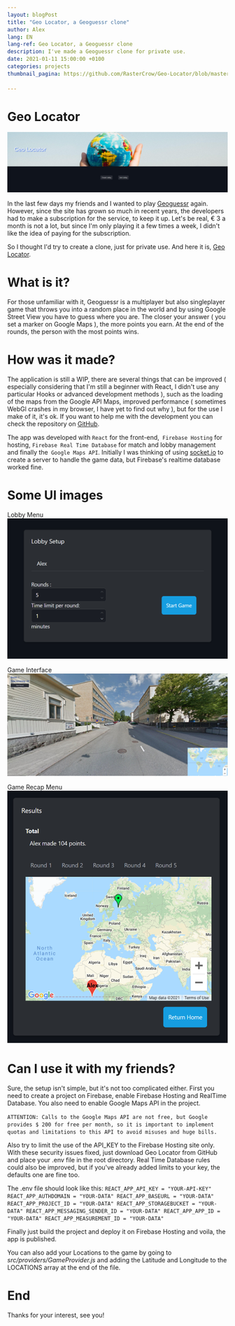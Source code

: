 ```yaml
---
layout: blogPost
title: "Geo Locator, a Geoguessr clone"
author: Alex
lang: EN
lang-ref: Geo Locator, a Geoguessr clone
description: I've made a Geoguessr clone for private use.
date: 2021-01-11 15:00:00 +0100
categories: projects
thumbnail_pagina: https://github.com/RasterCrow/Geo-Locator/blob/master/GithubAssets/image1.jpg?raw=true

---
```


# Geo Locator

![Header image of app](https://github.com/RasterCrow/Geo-Locator/blob/master/GithubAssets/image1.jpg?raw=true)

In the last few days my friends and I wanted to play [Geoguessr](https://www.geoguessr.com/) again.
However, since the site has grown so much in recent years, the developers had to make a subscription for the service, to keep it up.
Let's be real, € 3 a month is not a lot, but since I'm only playing it a few times a week, I didn't like the idea of paying for the subscription.

So I thought I'd try to create a clone, just for private use.
And here it is, [Geo Locator](https://github.com/RasterCrow/Geo-Locator).


# What is it?
For those unfamiliar with it, Geoguessr is a multiplayer but also singleplayer game that throws you into a random place in the world and by using Google Street View you have to guess where you are.
The closer your answer ( you set a marker on Google Maps ), the more points you earn.
At the end of the rounds, the person with the most points wins.

# How was it made?
The application is still a WIP, there are several things that can be improved ( especially considering that I'm still a beginner with React, I didn't use any particular Hooks or advanced development methods ), such as the loading of the maps from the Google API Maps, improved performance ( sometimes WebGl crashes in my browser, I have yet to find out why ), but for the use I make of it, it's ok.
If you want to help me with the development you can check the repository on [GitHub](https://github.com/RasterCrow/Geo-Locator).

The app was developed with `React` for the front-end,` Firebase Hosting` for hosting, `Firebase Real Time Database` for match and lobby management and finally the` Google Maps API`.
Initially I was thinking of using [socket.io](https://socket.io/) to create a server to handle the game data, but Firebase's realtime database worked fine.

# Some UI images

Lobby Menu
![Lobby functionality menu](https://github.com/RasterCrow/Geo-Locator/blob/master/GithubAssets/image2.png?raw=true)

Game Interface
![Game interface](https://github.com/RasterCrow/Geo-Locator/blob/master/GithubAssets/image3.jpg?raw=true)

Game Recap Menu
![Game Recap](https://github.com/RasterCrow/Geo-Locator/blob/master/GithubAssets/image4.png?raw=true)

# Can I use it with my friends?
Sure, the setup isn't simple, but it's not too complicated either.
First you need to create a project on Firebase, enable Firebase Hosting and RealTime Database.
You also need to enable Google Maps API in the project.

`ATTENTION: Calls to the Google Maps API are not free, but Google provides $ 200 for free per month, so it is important to implement quotas and limitations to this API to avoid misuses and huge bills.`

Also try to limit the use of the API_KEY to the Firebase Hosting site only.
With these security issues fixed, just download Geo Locator from GitHub and place your .env file in the root directory.
Real Time Database rules could also be improved, but if you've already added limits to your key, the defaults one are fine too.

The .env file should look like this:
``
REACT_APP_API_KEY = "YOUR-API-KEY"
REACT_APP_AUTHDOMAIN = "YOUR-DATA"
REACT_APP_BASEURL = "YOUR-DATA"
REACT_APP_PROJECT_ID = "YOUR-DATA"
REACT_APP_STORAGEBUCKET = "YOUR-DATA"
REACT_APP_MESSAGING_SENDER_ID = "YOUR-DATA"
REACT_APP_APP_ID = "YOUR-DATA"
REACT_APP_MEASUREMENT_ID = "YOUR-DATA"
``

Finally just build the project and deploy it on Firebase Hosting and voila, the app is published.

You can also add your Locations to the game by going to _src/providers/GameProvider.js_ and adding the Latitude and Longitude to the LOCATIONS array at the end of the file.

# End
Thanks for your interest, see you!




